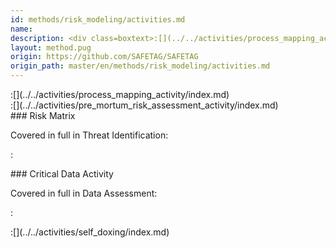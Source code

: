 ```yaml
---
id: methods/risk_modeling/activities.md
name: 
description: <div class=boxtext>:[](../../activities/process_mapping_activity/index.md)</div><div class=boxtext>:[](../../activities/pre_mortum_risk_assessment_activity/index.md)</div><div class=boxtext>Covered in full...
layout: method.pug
origin: https://github.com/SAFETAG/SAFETAG
origin_path: master/en/methods/risk_modeling/activities.md
---
```


<div class="boxtext">
:[](../../activities/process_mapping_activity/index.md)
</div>

<div class="boxtext">
:[](../../activities/pre_mortum_risk_assessment_activity/index.md)
</div>

<div class="boxtext">
### Risk Matrix 

Covered in full in Threat Identification:

:[](../../activities/risk_matrix/approach.md)
</div>

<div class="boxtext">
### Critical Data Activity

Covered in full in Data Assessment:

:[](../../activities/sensitive_data/approach.md)
</div>

<div class="boxtext">
:[](../../activities/self_doxing/index.md)
</div>


